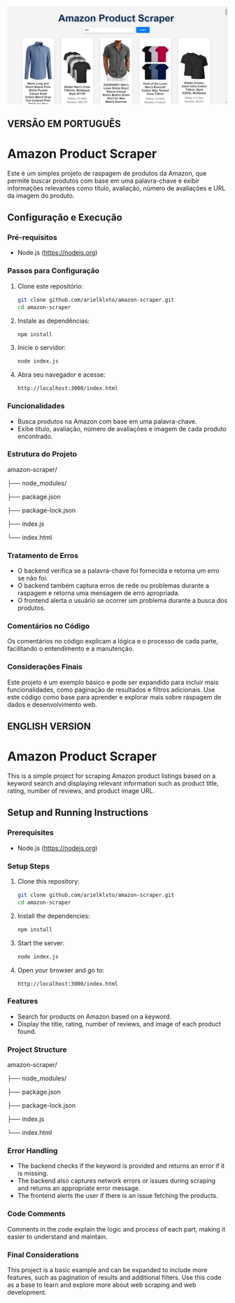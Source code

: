![amazon scraper](https://github.com/arielklxto/amazon-scraper/blob/main/img/imagem.jpg)

## VERSÃO EM PORTUGUÊS

# Amazon Product Scraper

Este é um simples projeto de raspagem de produtos da Amazon, que permite buscar produtos com base em uma palavra-chave e exibir informações relevantes como título, avaliação, número de avaliações e URL da imagem do produto.

## Configuração e Execução

### Pré-requisitos

- Node.js (https://nodejs.org)

### Passos para Configuração

1. Clone este repositório:
    ```bash
    git clone github.com/arielklxto/amazon-scraper.git
    cd amazon-scraper
    ```

2. Instale as dependências:
    ```bash
    npm install
    ```

3. Inicie o servidor:
    ```bash
    node index.js
    ```

4. Abra seu navegador e acesse:
    ```
    http://localhost:3000/index.html
    ```

### Funcionalidades

- Busca produtos na Amazon com base em uma palavra-chave.
- Exibe título, avaliação, número de avaliações e imagem de cada produto encontrado.

### Estrutura do Projeto

amazon-scraper/

├── node_modules/

├── package.json

├── package-lock.json

├── index.js

└── index.html


### Tratamento de Erros

- O backend verifica se a palavra-chave foi fornecida e retorna um erro se não foi.
- O backend também captura erros de rede ou problemas durante a raspagem e retorna uma mensagem de erro apropriada.
- O frontend alerta o usuário se ocorrer um problema durante a busca dos produtos.

### Comentários no Código

Os comentários no código explicam a lógica e o processo de cada parte, facilitando o entendimento e a manutenção.

### Considerações Finais

Este projeto é um exemplo básico e pode ser expandido para incluir mais funcionalidades, como paginação de resultados e filtros adicionais. Use este código como base para aprender e explorar mais sobre raspagem de dados e desenvolvimento web.


## ENGLISH VERSION 
# Amazon Product Scraper

This is a simple project for scraping Amazon product listings based on a keyword search and displaying relevant information such as product title, rating, number of reviews, and product image URL.

## Setup and Running Instructions

### Prerequisites

- Node.js (https://nodejs.org)

### Setup Steps

1. Clone this repository:
    ```bash
    git clone github.com/arielklxto/amazon-scraper.git
    cd amazon-scraper
    ```

2. Install the dependencies:
    ```bash
    npm install
    ```

3. Start the server:
    ```bash
    node index.js
    ```

4. Open your browser and go to:
    ```
    http://localhost:3000/index.html
    ```

### Features

- Search for products on Amazon based on a keyword.
- Display the title, rating, number of reviews, and image of each product found.

### Project Structure

amazon-scraper/

├── node_modules/

├── package.json

├── package-lock.json

├── index.js

└── index.html


### Error Handling

- The backend checks if the keyword is provided and returns an error if it is missing.
- The backend also captures network errors or issues during scraping and returns an appropriate error message.
- The frontend alerts the user if there is an issue fetching the products.

### Code Comments

Comments in the code explain the logic and process of each part, making it easier to understand and maintain.

### Final Considerations

This project is a basic example and can be expanded to include more features, such as pagination of results and additional filters. Use this code as a base to learn and explore more about web scraping and web development.
